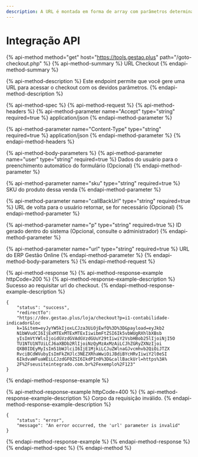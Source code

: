```yaml
---
description: A URL é montada em forma de array com parâmetros determinados.
---
```


# Integração API

{% api-method method="get" host="https://tools.gestao.plus" path="/goto-checkout.php" %}
{% api-method-summary %}
URL Checkout
{% endapi-method-summary %}

{% api-method-description %}
Este endpoint permite que você gere uma URL para acessar o checkout com os devidos parâmetros.
{% endapi-method-description %}

{% api-method-spec %}
{% api-method-request %}
{% api-method-headers %}
{% api-method-parameter name="Accept" type="string" required=true %}
application/json
{% endapi-method-parameter %}

{% api-method-parameter name="Content-Type" type="string" required=true %}
application/json
{% endapi-method-parameter %}
{% endapi-method-headers %}

{% api-method-body-parameters %}
{% api-method-parameter name="user" type="string" required=true %}
Dados do usuário para o preenchimento automático do formulário \(Opcional\)
{% endapi-method-parameter %}

{% api-method-parameter name="sku" type="string" required=true %}
SKU do produto dessa venda
{% endapi-method-parameter %}

{% api-method-parameter name="callBackUrl" type="string" required=true %}
URL de volta para o usuário retornar, se for necessário \(Opcional\)
{% endapi-method-parameter %}

{% api-method-parameter name="p" type="string" required=true %}
ID gerado dentro do sistema \(Opcional, consulte o administrador\)
{% endapi-method-parameter %}

{% api-method-parameter name="url" type="string" required=true %}
URL do ERP Gestão Online
{% endapi-method-parameter %}
{% endapi-method-body-parameters %}
{% endapi-method-request %}

{% api-method-response %}
{% api-method-response-example httpCode=200 %}
{% api-method-response-example-description %}
Sucesso ao requisitar url do checkout.
{% endapi-method-response-example-description %}

```
{
    "status": "success",
    "redirectTo":
    "https://dev.gestao.plus/loja/checkout?p=i1-contabilidade-indicador&loc
    k=1&item=eyJyYW5kIjoxLCJza3UiOjEwfQ%3D%3D&payload=eyJkb2
    N1bWVudCI6IjExMTExMTExMTExIiwibmFtZSI6Ik5vbWUgRXhlbXBsb
    yIsImVtYWlsIjoidGVzdGVAdGVzdGUuY29tIiwiY2VsbHBob25lIjoiNjI5O
    TU1NTU1NTUiLCJ6aXBDb2RlIjoiNzQyMzAxMzAiLCJhZGRyZXNzIjoi
    QXB0IDEyMyIsIm51bWJlciI6IjE1MjkiLCJuZWlnaGJvcmhvb2QiOiJTZX
    RvciBCdWVubyIsImFkZHJlc3NEZXRhaWwiOiJBdiBYcHRvIiwiY2l0eSI
    6IkdvaWFuaWEiLCJzdGF0ZSI6IkdPIn0%3D&callBackUrl=https%3A%
    2F%2Fseusiteintegrado.com.br%2Fexemplo%2F123"
}
```
{% endapi-method-response-example %}

{% api-method-response-example httpCode=400 %}
{% api-method-response-example-description %}
Corpo da requisição inválido.
{% endapi-method-response-example-description %}

```
{
    "status": "error",
    "message": "An error occurred, the 'url' parameter is invalid"
}
```
{% endapi-method-response-example %}
{% endapi-method-response %}
{% endapi-method-spec %}
{% endapi-method %}



